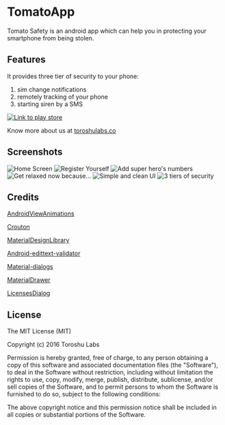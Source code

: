 # TomatoApp
Tomato Safety is an android app which can help you in protecting your smartphone from being stolen.



## Features

It provides three tier of security to your phone:

1. sim change notifications 
2. remotely tracking of your phone 
3. starting siren by a SMS 


[![Link to play store](https://github.com/Toroshu/TomatoApp/blob/master/screenshots/playstorelink.jpg)](https://play.google.com/store/apps/details?id=toroshu.tomato)

Know more about us at [toroshulabs.co](http://toroshulabs.co)


## Screenshots

![Home Screen](https://github.com/Toroshu/TomatoApp/blob/master/screenshots/1.jpg)
![Register Yourself](https://github.com/Toroshu/TomatoApp/blob/master/screenshots/2.jpg)
![Add super hero's numbers](https://github.com/Toroshu/TomatoApp/blob/master/screenshots/3.jpg)
![Get relaxed now because...](https://github.com/Toroshu/TomatoApp/blob/master/screenshots/4.jpg)
![Simple and clean UI](https://github.com/Toroshu/TomatoApp/blob/master/screenshots/5.jpg)
![3 tiers of security](https://github.com/Toroshu/TomatoApp/blob/master/screenshots/6.jpg)

## Credits


[AndroidViewAnimations](https://github.com/daimajia/AndroidViewAnimations)

[Crouton](https://github.com/keyboardsurfer/Crouton)

[MaterialDesignLibrary](https://github.com/navasmdc/MaterialDesignLibrary)

[Android-edittext-validator](https://github.com/vekexasia/android-edittext-validator)

[Material-dialogs](https://github.com/afollestad/material-dialogs)

[MaterialDrawer](https://github.com/mikepenz/MaterialDrawer)

[LicensesDialog](https://github.com/PSDev/LicensesDialog)


## License

The MIT License (MIT)

Copyright (c) 2016  Toroshu Labs

Permission is hereby granted, free of charge, to any person obtaining a copy 
of this software and associated documentation files (the "Software"), to deal 
in the Software without restriction, including without limitation the rights 
to use, copy, modify, merge, publish, distribute, sublicense, and/or sell 
copies of the Software, and to permit persons to whom the Software is 
furnished to do so, subject to the following conditions:

The above copyright notice and this permission notice shall be included in all 
copies or substantial portions of the Software.

